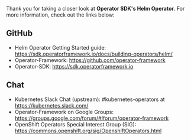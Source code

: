 Thank you for taking a closer look at **Operator SDK's Helm Operator**.  For more
information, check out the links below:

## GitHub
 * Helm Operator Getting Started guide: https://sdk.operatorframework.io/docs/building-operators/helm/
 * Operator-Framework: https://github.com/operator-framework
 * Operator-SDK: https://sdk.operatorframework.io

## Chat
* Kubernetes Slack Chat (upstream): #kubernetes-operators at https://kubernetes.slack.com/
* Operator-Framework on Google Groups: https://groups.google.com/forum/#!forum/operator-framework
* OpenShift Operators Special Interest Group (SIG): https://commons.openshift.org/sig/OpenshiftOperators.html